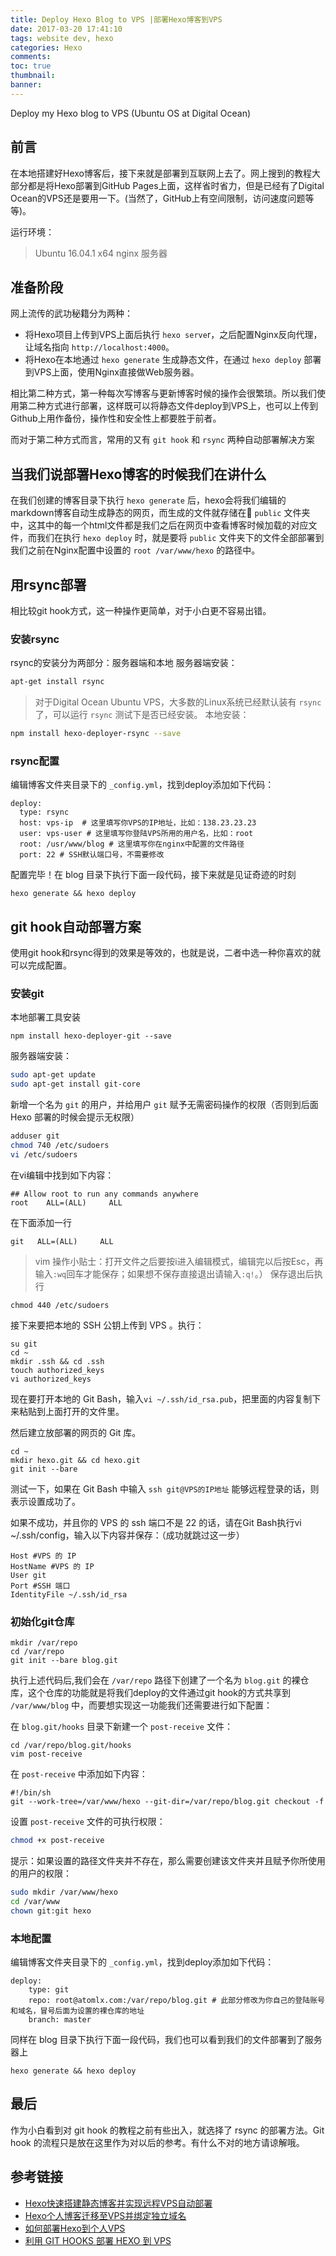 ```yaml
---
title: Deploy Hexo Blog to VPS |部署Hexo博客到VPS
date: 2017-03-20 17:41:10
tags: website dev, hexo
categories: Hexo
comments:
toc: true
thumbnail:
banner:
---
```


Deploy my Hexo blog to VPS (Ubuntu OS at Digital Ocean)

<!-- more -->

## 前言

在本地搭建好Hexo博客后，接下来就是部署到互联网上去了。网上搜到的教程大部分都是将Hexo部署到GitHub Pages上面，这样省时省力，但是已经有了Digital Ocean的VPS还是要用一下。(当然了，GitHub上有空间限制，访问速度问题等等)。

运行环境：
> Ubuntu 16.04.1 x64
nginx 服务器

## 准备阶段

网上流传的武功秘籍分为两种：

- 将Hexo项目上传到VPS上面后执行 `hexo serve`r，之后配置Nginx反向代理，让域名指向 `http://localhost:4000`。
- 将Hexo在本地通过 `hexo generate` 生成静态文件，在通过 `hexo deploy` 部署到VPS上面，使用Nginx直接做Web服务器。

相比第二种方式，第一种每次写博客与更新博客时候的操作会很繁琐。所以我们使用第二种方式进行部署，这样既可以将静态文件deploy到VPS上，也可以上传到Github上用作备份，操作性和安全性上都要胜于前者。

而对于第二种方式而言，常用的又有 `git hook` 和 `rsync` 两种自动部署解决方案

## 当我们说部署Hexo博客的时候我们在讲什么
在我们创建的博客目录下执行 `hexo generate` 后，hexo会将我们编辑的markdown博客自动生成静态的网页，而生成的文件就存储在 `public` 文件夹中，这其中的每一个html文件都是我们之后在网页中查看博客时候加载的对应文件，而我们在执行 `hexo deploy` 时，就是要将 `public` 文件夹下的文件全部部署到我们之前在Nginx配置中设置的 `root /var/www/hexo` 的路径中。

## 用rsync部署
相比较git hook方式，这一种操作更简单，对于小白更不容易出错。

### 安装rsync

rsync的安装分为两部分：服务器端和本地
服务器端安装：

```bash
apt-get install rsync
```
> 对于Digital Ocean Ubuntu VPS，大多数的Linux系统已经默认装有 `rsync` 了，可以运行 `rsync` 测试下是否已经安装。
本地安装：

```bash
npm install hexo-deployer-rsync --save
```
### rsync配置

编辑博客文件夹目录下的 `_config.yml`，找到deploy添加如下代码：

```tml
deploy:
  type: rsync
  host: vps-ip  # 这里填写你VPS的IP地址，比如：138.23.23.23
  user: vps-user # 这里填写你登陆VPS所用的用户名，比如：root
  root: /usr/www/blog # 这里填写你在nginx中配置的文件路径
  port: 22 # SSH默认端口号，不需要修改
```
配置完毕！在 blog 目录下执行下面一段代码，接下来就是见证奇迹的时刻

```
hexo generate && hexo deploy
```


## git hook自动部署方案

使用git hook和rsync得到的效果是等效的，也就是说，二者中选一种你喜欢的就可以完成配置。

### 安装git
本地部署工具安装

```
npm install hexo-deployer-git --save
```

服务器端安装：

```bash
sudo apt-get update
sudo apt-get install git-core 
```
新增一个名为 `git` 的用户，并给用户 `git` 赋予无需密码操作的权限（否则到后面 Hexo 部署的时候会提示无权限）

```bash
adduser git
chmod 740 /etc/sudoers
vi /etc/sudoers
```
在vi编辑中找到如下内容：

```
## Allow root to run any commands anywhere
root    ALL=(ALL)     ALL
```
在下面添加一行

```
git   ALL=(ALL)     ALL
```
> vim 操作小贴士：打开文件之后要按i进入编辑模式，编辑完以后按Esc，再输入`:wq`回车才能保存；如果想不保存直接退出请输入`:q!`。）
保存退出后执行

```
chmod 440 /etc/sudoers
```
接下来要把本地的 SSH 公钥上传到 VPS 。执行：

```
su git
cd ~
mkdir .ssh && cd .ssh
touch authorized_keys
vi authorized_keys
```
现在要打开本地的 Git Bash，输入`vi ~/.ssh/id_rsa.pub`，把里面的内容复制下来粘贴到上面打开的文件里。

然后建立放部署的网页的 Git 库。

```
cd ~
mkdir hexo.git && cd hexo.git
git init --bare
```
测试一下，如果在 Git Bash 中输入 `ssh git@VPS的IP地址` 能够远程登录的话，则表示设置成功了。

如果不成功，并且你的 VPS 的 ssh 端口不是 22 的话，请在Git Bash执行vi ~/.ssh/config，输入以下内容并保存：（成功就跳过这一步）

```
Host #VPS 的 IP
HostName #VPS 的 IP
User git
Port #SSH 端口
IdentityFile ~/.ssh/id_rsa
```

### 初始化git仓库
```
mkdir /var/repo
cd /var/repo
git init --bare blog.git
```
执行上述代码后,我们会在 `/var/repo` 路径下创建了一个名为 `blog.git` 的裸仓库，这个仓库的功能就是将我们deploy的文件通过git hook的方式共享到 `/var/www/blog` 中，而要想实现这一功能我们还需要进行如下配置：

在 `blog.git/hooks` 目录下新建一个 `post-receive` 文件：

```
cd /var/repo/blog.git/hooks
vim post-receive
```
在 `post-receive` 中添加如下内容：

```
#!/bin/sh
git --work-tree=/var/www/hexo --git-dir=/var/repo/blog.git checkout -f
```

设置 `post-receive` 文件的可执行权限：

```bash
chmod +x post-receive
```
提示：如果设置的路径文件夹并不存在，那么需要创建该文件夹并且赋予你所使用的用户的权限：

```bash
sudo mkdir /var/www/hexo
cd /var/www
chown git:git hexo
```
### 本地配置

编辑博客文件夹目录下的 `_config.yml`，找到deploy添加如下代码：

```
deploy:
    type: git
    repo: root@atomlx.com:/var/repo/blog.git # 此部分修改为你自己的登陆账号和域名，冒号后面为设置的裸仓库的地址
    branch: master
```
同样在 blog 目录下执行下面一段代码，我们也可以看到我们的文件部署到了服务器上

```
hexo generate && hexo deploy
```

## 最后
作为小白看到对 git hook 的教程之前有些出入，就选择了 rsync 的部署方法。Git hook 的流程只是放在这里作为对以后的参考。有什么不对的地方请谅解哦。


## 参考链接
* [Hexo快速搭建静态博客并实现远程VPS自动部署](https://segmentfault.com/a/1190000006745478#articleHeader0)
* [Hexo个人博客迁移至VPS并绑定独立域名](https://imp1995.github.io/2016/11/26/Hexo%E4%B8%AA%E4%BA%BA%E5%8D%9A%E5%AE%A2%E8%BF%81%E7%A7%BB%E8%87%B3VPS%E5%B9%B6%E7%BB%91%E5%AE%9A%E7%8B%AC%E7%AB%8B%E5%9F%9F%E5%90%8D/)
* [如何部署Hexo到个人VPS](http://atomlx.com/2016/08/12/test/)
* [利用 GIT HOOKS 部署 HEXO 到 VPS](https://munen.cc/tech/Hexo-in-VPS.html)





